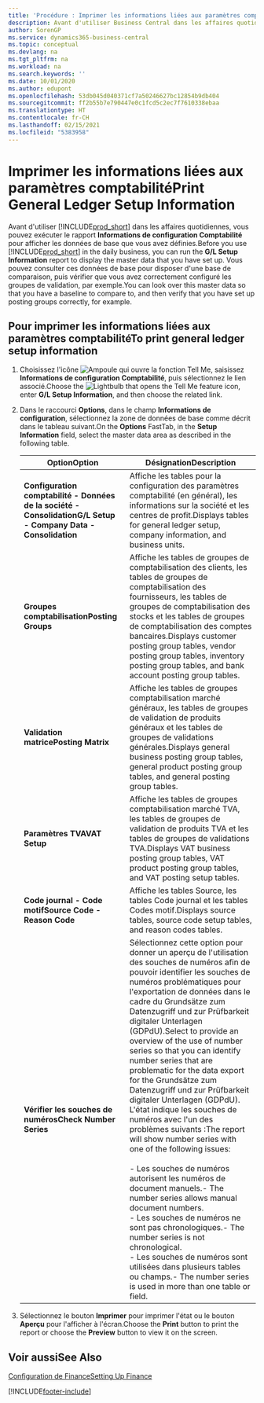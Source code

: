 ```yaml
---
title: 'Procédure : Imprimer les informations liées aux paramètres comptabilité'
description: Avant d'utiliser Business Central dans les affaires quotidiennes, vous pouvez exécuter le rapport Informations de configuration Comptabilité pour afficher les données de base que vous avez définies.
author: SorenGP
ms.service: dynamics365-business-central
ms.topic: conceptual
ms.devlang: na
ms.tgt_pltfrm: na
ms.workload: na
ms.search.keywords: ''
ms.date: 10/01/2020
ms.author: edupont
ms.openlocfilehash: 53db045d040371cf7a50246627bc12854b9db404
ms.sourcegitcommit: ff2b55b7e790447e0c1fcd5c2ec7f7610338ebaa
ms.translationtype: HT
ms.contentlocale: fr-CH
ms.lasthandoff: 02/15/2021
ms.locfileid: "5383958"
---
```

# <a name="print-general-ledger-setup-information"></a><span data-ttu-id="35c2d-103">Imprimer les informations liées aux paramètres comptabilité</span><span class="sxs-lookup"><span data-stu-id="35c2d-103">Print General Ledger Setup Information</span></span>
<span data-ttu-id="35c2d-104">Avant d'utiliser [!INCLUDE[prod_short](../../includes/prod_short.md)] dans les affaires quotidiennes, vous pouvez exécuter le rapport **Informations de configuration Comptabilité** pour afficher les données de base que vous avez définies.</span><span class="sxs-lookup"><span data-stu-id="35c2d-104">Before you use [!INCLUDE[prod_short](../../includes/prod_short.md)] in the daily business, you can run the **G/L Setup Information** report to display the master data that you have set up.</span></span> <span data-ttu-id="35c2d-105">Vous pouvez consulter ces données de base pour disposer d'une base de comparaison, puis vérifier que vous avez correctement configuré les groupes de validation, par exemple.</span><span class="sxs-lookup"><span data-stu-id="35c2d-105">You can look over this master data so that you have a baseline to compare to, and then verify that you have set up posting groups correctly, for example.</span></span>  

## <a name="to-print-general-ledger-setup-information"></a><span data-ttu-id="35c2d-106">Pour imprimer les informations liées aux paramètres comptabilité</span><span class="sxs-lookup"><span data-stu-id="35c2d-106">To print general ledger setup information</span></span>  

1.  <span data-ttu-id="35c2d-107">Choisissez l'icône ![Ampoule qui ouvre la fonction Tell Me](../../media/ui-search/search_small.png "Dites-moi ce que vous voulez faire"), saisissez **Informations de configuration Comptabilité**, puis sélectionnez le lien associé.</span><span class="sxs-lookup"><span data-stu-id="35c2d-107">Choose the ![Lightbulb that opens the Tell Me feature](../../media/ui-search/search_small.png "Tell me what you want to do") icon, enter **G/L Setup Information**, and then choose the related link.</span></span>  
2.  <span data-ttu-id="35c2d-108">Dans le raccourci **Options**, dans le champ **Informations de configuration**, sélectionnez la zone de données de base comme décrit dans le tableau suivant.</span><span class="sxs-lookup"><span data-stu-id="35c2d-108">On the **Options** FastTab, in the **Setup Information** field, select the master data area as described in the following table.</span></span>  

    |<span data-ttu-id="35c2d-109">Option</span><span class="sxs-lookup"><span data-stu-id="35c2d-109">Option</span></span>|<span data-ttu-id="35c2d-110">Désignation</span><span class="sxs-lookup"><span data-stu-id="35c2d-110">Description</span></span>|  
    |-------------------------------------|---------------------------------------|  
    |<span data-ttu-id="35c2d-111">**Configuration comptabilité - Données de la société - Consolidation**</span><span class="sxs-lookup"><span data-stu-id="35c2d-111">**G/L Setup - Company Data - Consolidation**</span></span>|<span data-ttu-id="35c2d-112">Affiche les tables pour la configuration des paramètres comptabilité (en général), les informations sur la société et les centres de profit.</span><span class="sxs-lookup"><span data-stu-id="35c2d-112">Displays tables for general ledger setup, company information, and business units.</span></span>|  
    |<span data-ttu-id="35c2d-113">**Groupes comptabilisation**</span><span class="sxs-lookup"><span data-stu-id="35c2d-113">**Posting Groups**</span></span>|<span data-ttu-id="35c2d-114">Affiche les tables de groupes de comptabilisation des clients, les tables de groupes de comptabilisation des fournisseurs, les tables de groupes de comptabilisation des stocks et les tables de groupes de comptabilisation des comptes bancaires.</span><span class="sxs-lookup"><span data-stu-id="35c2d-114">Displays customer posting group tables, vendor posting group tables, inventory posting group tables, and bank account posting group tables.</span></span>|  
    |<span data-ttu-id="35c2d-115">**Validation matrice**</span><span class="sxs-lookup"><span data-stu-id="35c2d-115">**Posting Matrix**</span></span>|<span data-ttu-id="35c2d-116">Affiche les tables de groupes comptabilisation marché généraux, les tables de groupes de validation de produits généraux et les tables de groupes de validations générales.</span><span class="sxs-lookup"><span data-stu-id="35c2d-116">Displays general business posting group tables, general product posting group tables, and general posting group tables.</span></span>|  
    |<span data-ttu-id="35c2d-117">**Paramètres TVA**</span><span class="sxs-lookup"><span data-stu-id="35c2d-117">**VAT Setup**</span></span>|<span data-ttu-id="35c2d-118">Affiche les tables de groupes comptabilisation marché TVA, les tables de groupes de validation de produits TVA et les tables de groupes de validations TVA.</span><span class="sxs-lookup"><span data-stu-id="35c2d-118">Displays VAT business posting group tables, VAT product posting group tables, and VAT posting setup tables.</span></span>|  
    |<span data-ttu-id="35c2d-119">**Code journal - Code motif**</span><span class="sxs-lookup"><span data-stu-id="35c2d-119">**Source Code - Reason Code**</span></span>|<span data-ttu-id="35c2d-120">Affiche les tables Source, les tables Code journal et les tables Codes motif.</span><span class="sxs-lookup"><span data-stu-id="35c2d-120">Displays source tables, source code setup tables, and reason codes tables.</span></span>|  
    |<span data-ttu-id="35c2d-121">**Vérifier les souches de numéros**</span><span class="sxs-lookup"><span data-stu-id="35c2d-121">**Check Number Series**</span></span>|<span data-ttu-id="35c2d-122">Sélectionnez cette option pour donner un aperçu de l'utilisation des souches de numéros afin de pouvoir identifier les souches de numéros problématiques pour l'exportation de données dans le cadre du Grundsätze zum Datenzugriff und zur Prüfbarkeit digitaler Unterlagen (GDPdU).</span><span class="sxs-lookup"><span data-stu-id="35c2d-122">Select to provide an overview of the use of number series so that you can identify number series that are problematic for the data export for the Grundsätze zum Datenzugriff und zur Prüfbarkeit digitaler Unterlagen (GDPdU).</span></span> <span data-ttu-id="35c2d-123">L'état indique les souches de numéros avec l'un des problèmes suivants :</span><span class="sxs-lookup"><span data-stu-id="35c2d-123">The report will show number series with one of the following issues:</span></span><br /><br /> <span data-ttu-id="35c2d-124">-   Les souches de numéros autorisent les numéros de document manuels.</span><span class="sxs-lookup"><span data-stu-id="35c2d-124">-   The number series allows manual document numbers.</span></span><br /><span data-ttu-id="35c2d-125">-   Les souches de numéros ne sont pas chronologiques.</span><span class="sxs-lookup"><span data-stu-id="35c2d-125">-   The number series is not chronological.</span></span><br /><span data-ttu-id="35c2d-126">-   Les souches de numéros sont utilisées dans plusieurs tables ou champs.</span><span class="sxs-lookup"><span data-stu-id="35c2d-126">-   The number series is used in more than one table or field.</span></span>|  

3.  <span data-ttu-id="35c2d-127">Sélectionnez le bouton **Imprimer** pour imprimer l'état ou le bouton **Aperçu** pour l'afficher à l'écran.</span><span class="sxs-lookup"><span data-stu-id="35c2d-127">Choose the **Print** button to print the report or choose the **Preview** button to view it on the screen.</span></span>  

## <a name="see-also"></a><span data-ttu-id="35c2d-128">Voir aussi</span><span class="sxs-lookup"><span data-stu-id="35c2d-128">See Also</span></span>  
[<span data-ttu-id="35c2d-129">Configuration de Finance</span><span class="sxs-lookup"><span data-stu-id="35c2d-129">Setting Up Finance</span></span>](../../finance-setup-finance.md)


[!INCLUDE[footer-include](../../includes/footer-banner.md)]